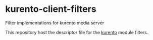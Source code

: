 kurento-client-filters
============
Filter implementations for kurento media server

This repository host the descriptor file for the [kurento] module filters.

[kurento]: http://www.kurento.org
